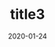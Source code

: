 ---
date: 2020-01-24
title: 'title3'
description: 'desc 3'
slug: 'slug3'
blogpost: true

draft: true
published: false
---